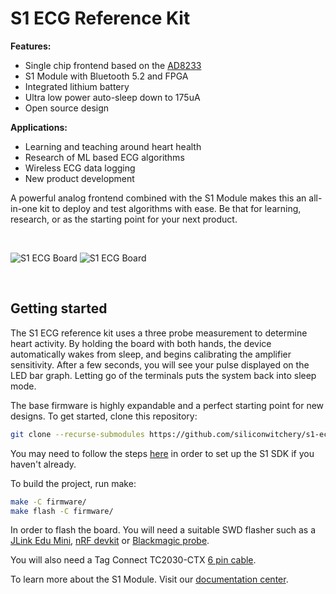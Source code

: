 # S1 ECG Reference Kit

**Features:**

- Single chip frontend based on the [AD8233](https://www.analog.com/en/products/ad8233.html)
- S1 Module with Bluetooth 5.2 and FPGA
- Integrated lithium battery
- Ultra low power auto-sleep down to 175uA
- Open source design

**Applications:**

- Learning and teaching around heart health
- Research of ML based ECG algorithms
- Wireless ECG data logging
- New product development

A powerful analog frontend combined with the S1 Module makes this an all-in-one kit to deploy and test algorithms with ease. Be that for learning, research, or as the starting point for your next product.


<br>

![S1 ECG Board](images/s1-ecg-kit-front.png)
![S1 ECG Board](images/s1-ecg-kit-back.png)

<br>

## Getting started

The S1 ECG reference kit uses a three probe measurement to determine heart activity. By holding the board with both hands, the device automatically wakes from sleep, and begins calibrating the amplifier sensitivity. After a few seconds, you will see your pulse displayed on the LED bar graph. Letting go of the terminals puts the system back into sleep mode.

The base firmware is highly expandable and a perfect starting point for new designs. To get started, clone this repository:

``` bash
git clone --recurse-submodules https://github.com/siliconwitchery/s1-ecg-demo.git
```

You may need to follow the steps [here](https://github.com/siliconwitchery/s1-sdk) in order to set up the S1 SDK if you haven't already.

To build the project, run make:

``` bash
make -C firmware/
make flash -C firmware/
```

In order to flash the board. You will need a suitable SWD flasher such as a [JLink Edu Mini](https://www.digikey.se/product-detail/en/segger-microcontroller-systems/8-08-91-J-LINK-EDU-MINI/899-1061-ND/7387472), [nRF devkit](https://infocenter.nordicsemi.com/topic/ug_nrf52832_dk/UG/nrf52_DK/hw_debug_out.html) or [Blackmagic probe](https://github.com/blacksphere/blackmagic/wiki).

You will also need a Tag Connect TC2030-CTX [6 pin cable](https://www.digikey.se/product-detail/en/tag-connect-llc/TC2030-CTX/TC2030-CTX-ND/5023324).

To learn more about the S1 Module. Visit our [documentation center](https://docs.siliconwitchery.com).